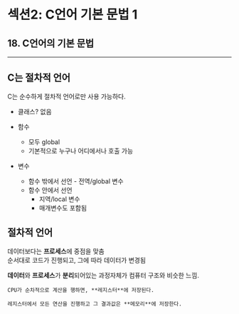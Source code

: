 # 섹션2: C언어 기본 문법 1
## 18. C언어의 기본 문법
<hr>

## C는 절차적 언어
C는 순수하게 절차적 언어로만 사용 가능하다.

* 클래스? 없음
* 함수
  * 모두 global
  * 기본적으로 누구나 어디에서나 호출 가능

* 변수
  * 함수 밖에서 선언 - 전역/global 변수
  * 함수 안에서 선언
    * 지역/local 변수
    * 매개변수도 포함됨


## **절차적 언어**

데이터보다는 **프로세스**에 중점을 맞춤<br>
순서대로 코드가 진행되고, 그에 따라 데이터가 변경됨<br>

**데이터**와 **프로세스**가 **분리**되어있는 과정자체가 컴퓨터 구조와 비슷한 느낌.<br>

    CPU가 순차적으로 계산을 행하면, **레지스터**에 저장된다.

    레지스터에서 모든 연산을 진행하고 그 결과값은 **메모리**에 저장한다.
